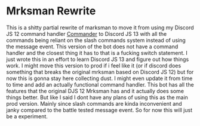 # Mrksman Rewrite
This is a shitty partial rewrite of marksman to move it from using my Discord JS 12 command handler [Commander](https://github.com/tahlilma/commander) to Discord JS 13 with all the commands being reliant on the slash commands system instead of using the message event. This version of the bot does not have a command handler and the closest thing it has to that is a fucking switch statement. I just wrote this in an effort to learn Discord JS 13 and figure out how things work. I might move this version to prod if i feel like it (or if discord does something that breaks the original mrksman based on Discord JS 12) but for now this is gonna stay here collecting dust. I might even update it from time to time and add an actually functional command handler. This bot has all the features that the original DJS 12 Mrksman has and it actually does some things better. But like I said I dont have any plans of using this as the main prod version. Mainly since slash commands are kinda inconvenient and janky compared to the battle tested message event. So for now this will just be a experiment.